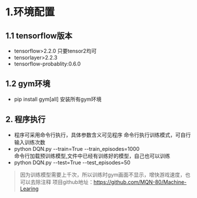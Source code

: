 # 1.环境配置## 1.1 tensorflow版本* tensorflow>2.2.0 只要tensor2均可* tensorlayer>2.2.3* tensorflow-probablity:0.6.0## 1.2 gym环境* pip install gym[all]     安装所有gym环境## 2. 程序执行* 程序可采用命令行执行，具体参数含义可见程序命令行执行训练模式，可自行输入训练次数* python DQN.py --train=True --train_episodes=1000  命令行加载预训练模型,文件中已经有训练好的模型，自己也可以训练* python  DQN.py --test=True --test_episodes=50> 因为训练模型需要上千次，所以训练时gym画面不显示，增快游戏速度，也可以去除注释> 项目github地址：https://github.com/MQN-80/Machine-Learing